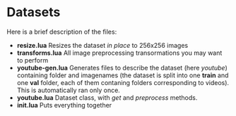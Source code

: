 # Datasets

Here is a brief description of the files:

* __resize.lua__ Resizes the dataset *in place* to 256x256 images
* __transforms.lua__ All image preprocessing transormations you may want to perform
* __youtube-gen.lua__ Generates files to describe the dataset (here *youtube*) containing folder and imagenames (the dataset is split into one __train__ and one __val__ folder, each of them contaning folders corresponding to videos). This is automatically ran only once.  
* __youtube.lua__ Dataset class, with *get* and *preprocess* methods. 
* __init.lua__ Puts everything together
